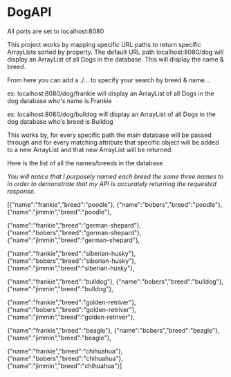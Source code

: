 # DogAPI

All ports are set to localhost:8080

This project works by mapping specific URL paths to return specific ArrayLists sorted by property. 
The default URL path localhost:8080/dog will display an ArrayList of all Dogs in the database.
This will display the name & breed.

From here you can add a ./... to specify your search by breed & name...

ex: localhost:8080/dog/frankie
will display an ArrayList of all Dogs in the dog database who's name is Frankie

ex: localhost:8080/dog/bulldog
will display an ArrayList of all Dogs in the dog database who's breed is Bulldog

This works by, for every specific path the main database will be passed through and for every matching attribute
that specific object will be added to a new ArrayList and that new ArrayList will be returned.

Here is the list of all the names/breeds in the database

*You will notice that I purposely named each breed the same three names to in order to demonstrate 
that my API is accurately returning the requested response.* 

[{"name":"frankie","breed":"poodle"},
{"name":"bobers","breed":"poodle"},
{"name":"jimmin","breed":"poodle"},

{"name":"frankie","breed":"german-shepard"},
{"name":"bobers","breed":"german-shepard"},
{"name":"jimmin","breed":"german-shepard"},

{"name":"frankie","breed":"siberian-husky"},
{"name":"bobers","breed":"siberian-husky"},
{"name":"jimmin","breed":"siberian-husky"},

{"name":"frankie","breed":"bulldog"},
{"name":"bobers","breed":"bulldog"},
{"name":"jimmin","breed":"bulldog"},

{"name":"frankie","breed":"golden-retriver"},
{"name":"bobers","breed":"golden-retriver"},
{"name":"jimmin","breed":"golden-retriver"},

{"name":"frankie","breed":"beagle"},
{"name":"bobers","breed":"beagle"},
{"name":"jimmin","breed":"beagle"},

{"name":"frankie","breed":"chihuahua"},
{"name":"bobers","breed":"chihuahua"},
{"name":"jimmin","breed":"chihuahua"}]


